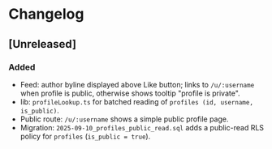 # Changelog

## [Unreleased]
### Added
- Feed: author byline displayed above Like button; links to `/u/:username` when profile is public, otherwise shows tooltip "profile is private".
- lib: `profileLookup.ts` for batched reading of `profiles (id, username, is_public)`.
- Public route: `/u/:username` shows a simple public profile page.
- Migration: `2025-09-10_profiles_public_read.sql` adds a public-read RLS policy for `profiles` (`is_public = true`).
